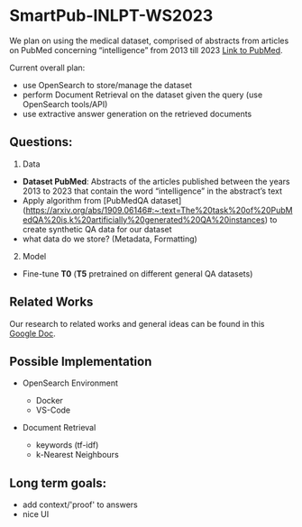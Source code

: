 # SmartPub-INLPT-WS2023

We plan on using the medical dataset, comprised of abstracts from articles on PubMed concerning “intelligence” from 2013 till 2023 [Link to PubMed](https://pubmed.ncbi.nlm.nih.gov/?term=intelligence+%5BTitle%2Fabstract%5D&filter=simsearch1.fha&filter=years.2014-2024&sort=date).

Current overall plan:
- use OpenSearch to store/manage the dataset
- perform Document Retrieval on the dataset given the query (use OpenSearch tools/API)
- use extractive answer generation on the retrieved documents

## Questions:

1. Data
  - **Dataset PubMed**: Abstracts of the articles published between the years 2013 to 2023 that contain the word “intelligence” in the abstract’s text 
  - Apply algorithm from [PubMedQA dataset] (https://arxiv.org/abs/1909.06146#:~:text=The%20task%20of%20PubMedQA%20is,k%20artificially%20generated%20QA%20instances) to create synthetic QA data for our dataset
  - what data do we store? (Metadata, Formatting)

2. Model
  - Fine-tune **T0** (**T5** pretrained on different general QA datasets)

## Related Works
Our research to related works and general ideas can be found in this [Google Doc](https://docs.google.com/document/d/1m4kF7XVmnPf96O8Rb5n4UKLFJVD0xe2SMmiUjc5mVgk/edit?pli=1#heading=h.vpnyzzywsw32).

## Possible Implementation

- OpenSearch Environment
  - Docker
  - VS-Code

- Document Retrieval
  - keywords (tf-idf)
  - k-Nearest Neighbours

## Long term goals:
- add context/'proof' to answers
- nice UI
